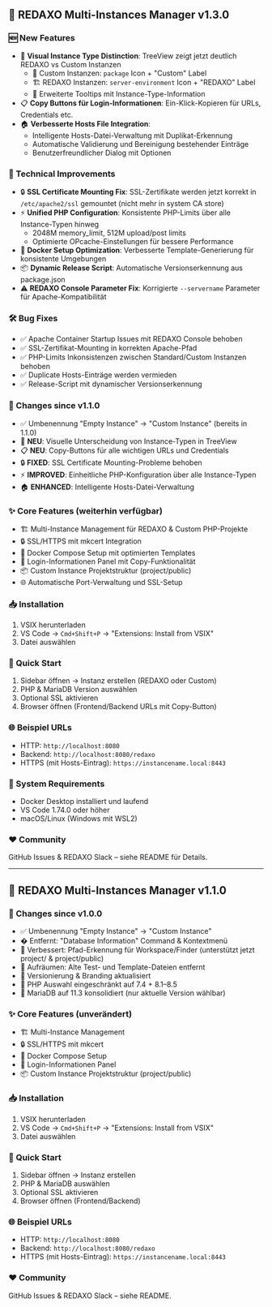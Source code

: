 ## 🚀 REDAXO Multi-Instances Manager v1.3.0

### 🆕 New Features
- 🎯 **Visual Instance Type Distinction**: TreeView zeigt jetzt deutlich REDAXO vs Custom Instanzen
  - 🔧 Custom Instanzen: `package` Icon + "Custom" Label
  - 🏗️ REDAXO Instanzen: `server-environment` Icon + "REDAXO" Label
  - 📄 Erweiterte Tooltips mit Instance-Type-Information
- 📋 **Copy Buttons für Login-Informationen**: Ein-Klick-Kopieren für URLs, Credentials etc.
- 🏠 **Verbesserte Hosts File Integration**: 
  - Intelligente Hosts-Datei-Verwaltung mit Duplikat-Erkennung
  - Automatische Validierung und Bereinigung bestehender Einträge
  - Benutzerfreundlicher Dialog mit Optionen

### 🔧 Technical Improvements  
- 🔒 **SSL Certificate Mounting Fix**: SSL-Zertifikate werden jetzt korrekt in `/etc/apache2/ssl` gemountet (nicht mehr in system CA store)
- ⚡ **Unified PHP Configuration**: Konsistente PHP-Limits über alle Instance-Typen hinweg
  - 2048M memory_limit, 512M upload/post limits
  - Optimierte OPcache-Einstellungen für bessere Performance
- 🐳 **Docker Setup Optimization**: Verbesserte Template-Generierung für konsistente Umgebungen
- 📦 **Dynamic Release Script**: Automatische Versionserkennung aus package.json
- ⚠️ **REDAXO Console Parameter Fix**: Korrigierte `--servername` Parameter für Apache-Kompatibilität

### 🛠️ Bug Fixes
- ✅ Apache Container Startup Issues mit REDAXO Console behoben
- ✅ SSL-Zertifikat-Mounting in korrekten Apache-Pfad
- ✅ PHP-Limits Inkonsistenzen zwischen Standard/Custom Instanzen behoben
- ✅ Duplicate Hosts-Einträge werden vermieden
- ✅ Release-Script mit dynamischer Versionserkennung

### 🔄 Changes since v1.1.0
- ✅ Umbenennung "Empty Instance" → "Custom Instance" (bereits in 1.1.0)
- 🎯 **NEU**: Visuelle Unterscheidung von Instance-Typen in TreeView
- 📋 **NEU**: Copy-Buttons für alle wichtigen URLs und Credentials
- 🔒 **FIXED**: SSL Certificate Mounting-Probleme behoben
- ⚡ **IMPROVED**: Einheitliche PHP-Konfiguration über alle Instance-Typen
- 🏠 **ENHANCED**: Intelligente Hosts-Datei-Verwaltung

### ✨ Core Features (weiterhin verfügbar)
- 🏗️ Multi-Instance Management für REDAXO & Custom PHP-Projekte
- 🔒 SSL/HTTPS mit mkcert Integration
- 🐳 Docker Compose Setup mit optimierten Templates
- 🔑 Login-Informationen Panel mit Copy-Funktionalität
- 📦 Custom Instance Projektstruktur (project/public)
- 🌐 Automatische Port-Verwaltung und SSL-Setup

### 📥 Installation
1. VSIX herunterladen
2. VS Code → `Cmd+Shift+P` → "Extensions: Install from VSIX"
3. Datei auswählen

### 🏁 Quick Start
1. Sidebar öffnen → Instanz erstellen (REDAXO oder Custom)
2. PHP & MariaDB Version auswählen  
3. Optional SSL aktivieren
4. Browser öffnen (Frontend/Backend URLs mit Copy-Button)

### 🌐 Beispiel URLs
- HTTP: `http://localhost:8080`
- Backend: `http://localhost:8080/redaxo` 
- HTTPS (mit Hosts-Eintrag): `https://instancename.local:8443`

### 🔧 System Requirements
- Docker Desktop installiert und laufend
- VS Code 1.74.0 oder höher
- macOS/Linux (Windows mit WSL2)

### ❤️ Community
GitHub Issues & REDAXO Slack – siehe README für Details.

---

## 🚀 REDAXO Multi-Instances Manager v1.1.0

### 🔄 Changes since v1.0.0
- ✅ Umbenennung "Empty Instance" → "Custom Instance"
- �️ Entfernt: "Database Information" Command & Kontextmenü
- 🧭 Verbessert: Pfad-Erkennung für Workspace/Finder (unterstützt jetzt project/ & project/public)
- 🧪 Aufräumen: Alte Test- und Template-Dateien entfernt
- 🔧 Versionierung & Branding aktualisiert
- 🐘 PHP Auswahl eingeschränkt auf 7.4 + 8.1–8.5
- 🐬 MariaDB auf 11.3 konsolidiert (nur aktuelle Version wählbar)

### ✨ Core Features (unverändert)
- 🏗️ Multi-Instance Management
- 🔒 SSL/HTTPS mit mkcert
- 🐳 Docker Compose Setup
- 🔑 Login-Informationen Panel
- 📦 Custom Instance Projektstruktur (project/public)

### 📥 Installation
1. VSIX herunterladen
2. VS Code → `Cmd+Shift+P` → "Extensions: Install from VSIX"
3. Datei auswählen

### 🏁 Quick Start
1. Sidebar öffnen → Instanz erstellen
2. PHP & MariaDB auswählen
3. Optional SSL aktivieren
4. Browser öffnen (Frontend/Backend)

### 🌐 Beispiel URLs
- HTTP: `http://localhost:8080`
- Backend: `http://localhost:8080/redaxo`
- HTTPS (mit Hosts-Eintrag): `https://instancename.local:8443`

### ❤️ Community
GitHub Issues & REDAXO Slack – siehe README.

